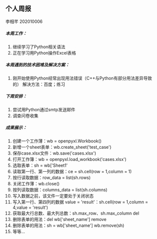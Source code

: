 ## 个人周报

李相芊 202010006



##### 本周工作：

1. 继续学习了Python相关语法
2. 正在学习用Python操作Excel表格


##### 本周遇到的技术困难及解决方案：
1. 刚开始使用Python经常出现用法错误（C++与Python有部分用法差异导致的）
解决方法：百度；练习

##### 下周安排：
1. 尝试用Python通过smtp发送邮件
2. 调查问卷收集

##### 成果展示：

1. 创建一个工作薄：wb = openpyxl.Workbook()
2. 新增一个sheet表单：wb.create_sheet('test_case')
3. 保存case.xlsx文件：wb.save('cases.xlsx')
4. 打开工作簿：wb = openpyxl.load_workbook('cases.xlsx')
5. 选取表单：sh = wb['Sheet1'
6. 读取第一行、第一列的数据：ce = sh.cell(row = 1,column = 1)
7. 按行读取数据：row_data = list(sh.rows)
8. 关闭工作薄：wb.close()
9. 按列读取数据：columns_data = list(sh.columns)
10. 写入数据之前，该文件一定要处于关闭状态
11. 写入第一行、第四列的数据 value = 'result'：sh.cell(row = 1,column = 4,value = 'result')
12. 获取最大行总数、最大列总数：sh.max_row、sh.max_column
del
13. 删除表单的用法：del wb['sheet_name'] 
remove 
14. 删除表单的用法：sh = wb['sheet_name'] wb.remove(sh) 
15. 等等...
